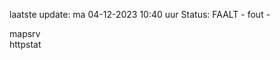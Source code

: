 laatste update: 
ma 04-12-2023 10:40   uur 
Status: FAALT - fout - 
<div class="service R">mapsrv</div><div class="service G">httpstat</div>
